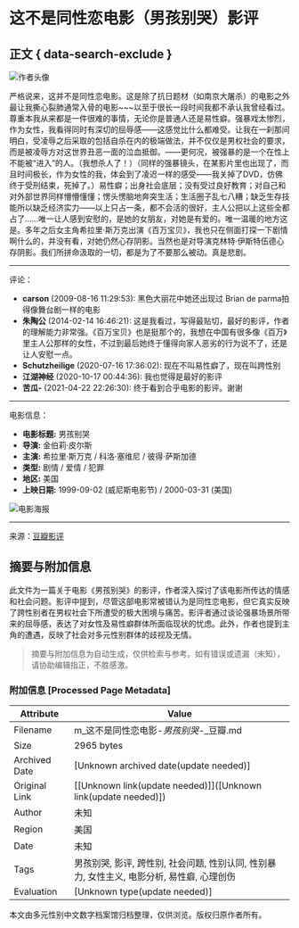 # 这不是同性恋电影（男孩别哭）影评

## 正文 { data-search-exclude }


![作者头像](https://img9.doubanio.com/icon/u1218894-5.jpg)

严格说来，这并不是同性恋电影。这是除了抗日题材（如南京大屠杀）的电影之外最让我撕心裂肺通常入骨的电影~~~以至于很长一段时间我都不承认我曾经看过。尊重本我从来都是一件很难的事情，无论你是普通人还是易性癖。强暴戏太惨烈，作为女性，我看得同时有深切的屈辱感——这感觉比什么都难受。让我在一刹那间明白，受凌辱之后采取的包括自杀在内的极端做法，并不仅仅是男权社会的要求，而是被凌辱方对这世界丑恶一面的泣血抵御。——更何况，被强暴的是一个在性上不能被“进入”的人。（我想杀人了！）（同样的强暴镜头，在某影片里也出现了，而且时间极长，作为女性的我，体会到了凌迟一样的感受——我关掉了DVD，仿佛终于受刑结束，死掉了。）易性癖；出身社会底层；没有受过良好教育；对自己和对外部世界同样懵懵懂懂；愣头愣脑地奔突生活；生活圈子乱七八糟；缺乏生存技能所以缺乏经济实力——以上只占一条，都不会活的很好，主人公把以上这些全都占了……唯一让人感到安慰的，是她的女朋友，对她是有爱的。唯一温暖的地方这是。多年之后女主角希拉里·斯万克出演《百万宝贝》，我也只在侧面打探一下剧情啊什么的，并没有看，对她仍然心存阴影。当然也是对导演克林特·伊斯特伍德心存阴影。我们所拼命汲取的一切，都是为了不要那么被动。真是悲剧。

---

评论：

- **carson** (2009-08-16 11:29:53): 黑色大丽花中她还出现过 Brian de parma拍得像舞台剧一样的电影
- **朱陶公** (2014-02-14 16:46:21): 这是我看过，写得最贴切，最好的影评，作者的理解能力非常强。《百万宝贝》也是挺那个的，我想在中国有很多像《百万》里主人公那样的女性，不过到最后她终于懂得向家人恶劣的行为说不了，还是让人安慰一点。
- **Schutzheilige** (2020-07-16 17:36:02): 现在不叫易性癖了，现在叫跨性别
- **江湖神经** (2020-10-17 00:44:36): 我也觉得是最好的影评
- **苦瓜-** (2021-04-22 22:26:30): 终于看到合乎电影的影评。谢谢

---

电影信息：

- **电影标题:** 男孩别哭
- **导演:** 金伯莉·皮尔斯
- **主演:** 希拉里·斯万克 / 科洛·塞维尼 / 彼得·萨斯加德
- **类型:** 剧情 / 爱情 / 犯罪
- **地区:** 美国
- **上映日期:** 1999-09-02 (威尼斯电影节) / 2000-03-31 (美国)

![电影海报](https://img9.doubanio.com/view/photo/s_ratio_poster/public/p2167014595.webp)

---

来源：[豆瓣影评](https://movie.douban.com/subject/1300528/)
<!-- tcd_original_link https://m.douban.com/movie/review/2226778/ -->


## 摘要与附加信息

<!-- tcd_abstract -->
此文件为一篇关于电影《男孩别哭》的影评，作者深入探讨了该电影所传达的情感和社会问题。影评中提到，尽管这部电影常被错认为是同性恋电影，但它真实反映了跨性别者在男权社会下所遭受的极大困境与痛苦。影评者通过谈论强暴场景所带来的屈辱感，表达了对女性及易性癖群体所面临现状的忧虑。此外，作者也提到主角的遭遇，反映了社会对多元性别群体的歧视及无情。
<!-- tcd_abstract_end -->

> 摘要与附加信息为自动生成，仅供检索与参考。如有错误或遗漏（未知），请协助编辑指正，不胜感激。

### 附加信息 [Processed Page Metadata]

| Attribute       | Value                                  |
|-----------------|----------------------------------------|
| Filename        | m_这不是同性恋电影-_男孩别哭_-_豆瓣.md                             |
| Size            | 2965 bytes                           |
| Archived Date   | [Unknown archived date(update needed)]                             |
| Original Link   | [[Unknown link(update needed)]]([Unknown link(update needed)])                       |
| Author          | 未知                               |
| Region          | 美国                               |
| Date            | 未知                                 |
| Tags            | 男孩别哭, 影评, 跨性别, 社会问题, 性别认同, 性别暴力, 女性主义, 电影分析, 易性癖, 心理创伤                                 |
| Evaluation            | [Unknown type(update needed)]                                 |
<!-- tcd_table_end -->

本文由多元性别中文数字档案馆归档整理，仅供浏览。版权归原作者所有。
